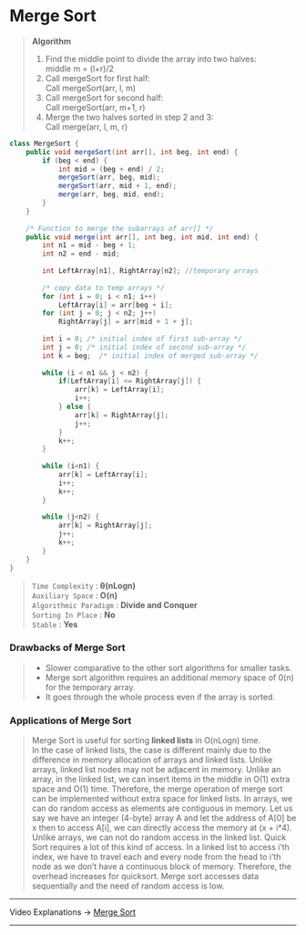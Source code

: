 # Merge Sort
> **Algorithm**      
> 1. Find the middle point to divide the array into two halves:            
>         middle m = (l+r)/2
> 2. Call mergeSort for first half:          
>         Call mergeSort(arr, l, m)
> 3. Call mergeSort for second half:        
>         Call mergeSort(arr, m+1, r)
> 4. Merge the two halves sorted in step 2 and 3:         
>         Call merge(arr, l, m, r)
>            
```java
class MergeSort {
    public void mergeSort(int arr[], int beg, int end) {  
        if (beg < end) {  
            int mid = (beg + end) / 2;  
            mergeSort(arr, beg, mid);  
            mergeSort(arr, mid + 1, end);  
            merge(arr, beg, mid, end);  
        }  
    }
    
    /* Function to merge the subarrays of arr[] */ 
    public void merge(int arr[], int beg, int mid, int end) {    
        int n1 = mid - beg + 1;    
        int n2 = end - mid;    
          
        int LeftArray[n1], RightArray[n2]; //temporary arrays  
          
        /* copy data to temp arrays */  
        for (int i = 0; i < n1; i++)    
            LeftArray[i] = arr[beg + i];    
        for (int j = 0; j < n2; j++)    
            RightArray[j] = arr[mid + 1 + j];    
          
        int i = 0; /* initial index of first sub-array */  
        int j = 0; /* initial index of second sub-array */   
        int k = beg;  /* initial index of merged sub-array */  
          
        while (i < n1 && j < n2) {    
            if(LeftArray[i] <= RightArray[j]) {    
                arr[k] = LeftArray[i];    
                i++;    
            } else {    
                arr[k] = RightArray[j];    
                j++;    
            }    
            k++;    
        } 
        
        while (i<n1) {    
            arr[k] = LeftArray[i];    
            i++;    
            k++;    
        }    
          
        while (j<n2) {    
            arr[k] = RightArray[j];    
            j++;    
            k++;    
        }    
    }
}
```
> `Time Complexity` : **θ(nLogn)**   
> `Auxiliary Space` : **O(n)**     
> `Algorithmic Paradigm` : **Divide and Conquer**     
> `Sorting In Place` : **No**          
> `Stable` : **Yes**         
### Drawbacks of Merge Sort
> * Slower comparative to the other sort algorithms for smaller tasks.
> * Merge sort algorithm requires an additional memory space of 0(n) for the temporary array.
> * It goes through the whole process even if the array is sorted.

### Applications of Merge Sort     
> Merge Sort is useful for sorting **linked lists** in O(nLogn) time.          
> In the case of linked lists, the case is different mainly due to the difference in memory allocation of arrays and linked lists. 
> Unlike arrays, linked list nodes may not be adjacent in memory. Unlike an array, in the linked list, we can insert items in the middle in 
> O(1) extra space and O(1) time. Therefore, the merge operation of merge sort can be implemented without extra space for linked lists.
> In arrays, we can do random access as elements are contiguous in memory. Let us say we have an integer (4-byte) array A and let the address of A[0] 
> be x then to access A[i], we can directly access the memory at (x + i*4). Unlike arrays, we can not do random access in the linked list. Quick Sort 
> requires a lot of this kind of access. In a linked list to access i’th index, we have to travel each and every node from the head to i’th node as we 
> don’t have a continuous block of memory. Therefore, the overhead increases for quicksort. Merge sort accesses data sequentially and the need of random access is low.
---
Video Explanations -> [Merge Sort](https://youtu.be/JSceec-wEyw) 
<hr>

